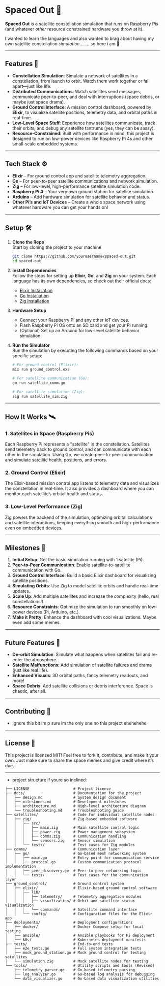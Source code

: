 # Spaced Out 🌌

**Spaced Out** is a satellite constellation simulation that runs on Raspberry Pis (and whatever *other* resource constrained hardware you throw at it). 

I wanted to learn the languages and also wanted to brag about having my own satellite constellation *simulation*........ so here i am 🙈

---

## Features 🚀

- **Constellation Simulation**: Simulate a network of satellites in a constellation, from launch to orbit. Watch them work together or fall apart—just like life.
- **Distributed Communications**: Watch satellites send messages, communicate peer-to-peer, and deal with interruptions (space debris, or maybe just space drama).
- **Ground Control Interface**: A mission control dashboard, powered by **Elixir**, to visualize satellite positions, telemetry data, and orbital paths in real-time.
- **Low-Level Space Stuff**: Experience how satellites communicate, track their orbits, and debug any satellite tantrums (yes, they can be sassy).
- **Resource-Constrained**: Built with performance in mind, this project is designed to run on low-power devices like Raspberry Pi 4s and other small-scale embedded systems.

---

## Tech Stack ⚙️

- **Elixir** – For ground control app and satellite telemetry aggregation.
- **Go** – For peer-to-peer satellite communications and network simulation.
- **Zig** – For low-level, high-performance satellite simulation code.
- **Raspberry Pi 4** – Your very own ground station for satellite simulation.
- **Arduino** – Add hardware simulation for satellite behavior and status.
- **Other Pi’s and IoT Devices** – Create a whole space network using whatever hardware you can get your hands on!

---

## Setup 🛠️

1. **Clone the Repo**  
   Start by cloning the project to your machine:

   ```bash
   git clone https://github.com/yourusername/spaced-out.git
   cd spaced-out
   ```

2. **Install Dependencies**  
   Follow the steps for setting up **Elixir**, **Go**, and **Zig** on your system. Each language has its own dependencies, so check out their official docs:
   
   - [Elixir Installation](https://elixir-lang.org/install.html)
   - [Go Installation](https://golang.org/doc/install)
   - [Zig Installation](https://ziglang.org/download/)

3. **Hardware Setup**  
   - Connect your Raspberry Pi and any other IoT devices.
   - Flash Raspberry Pi OS onto an SD card and get your Pi running.
   - (Optional) Set up an Arduino for low-level satellite behavior simulation.

4. **Run the Simulator**  
   Run the simulation by executing the following commands based on your specific setup:

   ```bash
   # For ground control (Elixir):
   mix run ground_control.exs

   # For satellite communication (Go):
   go run satellite_comm.go

   # For satellite simulation (Zig):
   zig run satellite_sim.zig
   ```

---

## How It Works 🛰️

### 1. **Satellites in Space (Raspberry Pis)**  
Each Raspberry Pi represents a "satellite" in the constellation. Satellites send telemetry back to ground control, and can communicate with each other in the simulation. Using Go, we create peer-to-peer communication and simulate satellite health, positions, and errors.

### 2. **Ground Control (Elixir)**  
The Elixir-based mission control app listens to telemetry data and visualizes the constellation in real-time. It also provides a dashboard where you can monitor each satellite’s orbital health and status.

### 3. **Low-Level Performance (Zig)**  
Zig powers the backend of the simulation, optimizing orbital calculations and satellite interactions, keeping everything smooth and high-performance even on embedded devices.

---

## Milestones 🚀

1. **Initial Setup**: Get the basic simulation running with 1 satellite (Pi).
2. **Peer-to-Peer Communication**: Enable satellite-to-satellite communication with Go.
3. **Ground Control Interface**: Build a basic Elixir dashboard for visualizing satellite positions.
4. **Simulating Orbits**: Use Zig to model satellite orbits and handle real-time updates.
5. **Scale Up**: Add multiple satellites and increase the complexity (hello, real constellations!).
6. **Resource Constraints**: Optimize the simulation to run smoothly on low-power devices (Pi, Arduino, etc.).
7. **Make it Pretty**: Enhance the dashboard with cool visualizations. Maybe even add some memes.

---

## Future Features 🌠

- **De-orbit Simulation**: Simulate what happens when satellites fail and re-enter the atmosphere.
- **Satellite Malfunctions**: Add simulation of satellite failures and drama (just like real life).
- **Enhanced Visuals**: 3D orbital paths, fancy telemetry readouts, and more!
- **Space Debris**: Add satellite collisions or debris interference. Space is chaotic, after all.

---

## Contributing 🖖

- Ignore this bit im p sure im the only one no this project ehehehehe

---

## License 📜

This project is licensed MIT! Feel free to fork it, contribute, and make it your own. Just make sure to share the space memes and give credit where it’s due.

---

- project structure if youre so inclined:

```├── README.md                  # Project overview and instructions
├── LICENSE                    # Project license
├── docs/                      # Documentation for the project
│   ├── design.md              # System design document
│   ├── milestones.md          # Development milestones
│   ├── architecture.md        # High-level architecture diagram
│   └── troubleshooting.md     # Troubleshooting guide
├── satellites/                # Code for individual satellite nodes
│   ├── zig/                   # Zig-based embedded software
│   │   ├── src/
│   │   │   ├── main.zig       # Main satellite control logic
│   │   │   ├── power.zig      # Power management subsystem
│   │   │   ├── comms.zig      # Communication handling
│   │   │   └── sensors.zig    # Sensor simulation
│   │   └── tests/             # Test cases for Zig modules
├── comms/                     # Communication layer
│   ├── go/                    # Go-based mesh networking system
│   │   ├── main.go            # Entry point for communication service
│   │   ├── protocol.go        # Custom communication protocol implementation
│   │   ├── peer_discovery.go  # Peer-to-peer networking logic
│   │   └── tests/             # Test cases for the communication layer
├── ground_control/            # Ground control system
│   ├── elixir/                # Elixir-based ground control software
│   │   ├── lib/
│   │   │   ├── telemetry/     # Telemetry aggregation modules
│   │   │   ├── visualization/ # Orbit and satellite status visualization
│   │   │   └── commands/      # Satellite command interface
│   │   └── config/            # Configuration files for the Elixir app
├── deployments/               # Deployment configurations
│   ├── docker/                # Docker Compose setup for local testing
│   ├── ansible/               # Ansible playbooks for Pi deployment
│   └── k8s/                   # Kubernetes deployment manifests
├── tests/                     # End-to-end tests
│   ├── e2e_tests.go           # Full system integration tests
│   ├── mock_ground_station.go # Mock ground control for testing satellites
│   └── simulation.zig         # Mock satellite nodes for testing
└── tools/                     # Utility scripts and tools (Revised)
    ├── telemetry_parser.go    # Go-based telemetry parsing
    ├── log_analyzer.go        # Go-based log analysis for debugging
    └── data_visualizer.go     # Go-based data visualization utilities
```
